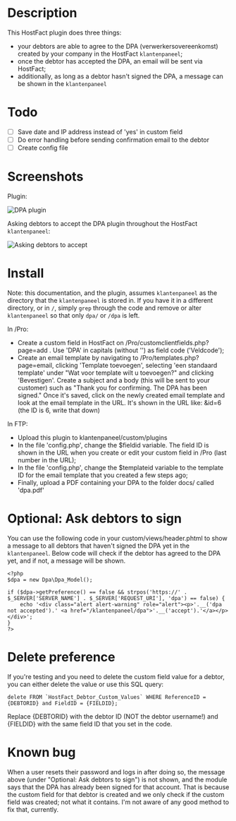 # Description

This HostFact plugin does three things:
- your debtors are able to agree to the DPA (verwerkersovereenkomst) created by your company in the HostFact `klantenpaneel`;
- once the debtor has accepted the DPA, an email will be sent via HostFact;
- additionally, as long as a debtor hasn't signed the DPA, a message can be shown in the `klantenpaneel`

# Todo
- [ ] Save date and IP address instead of 'yes' in custom field
- [ ] Do error handling before sending confirmation email to the debtor
- [ ] Create config file

# Screenshots

Plugin:

![DPA plugin](https://i.imgur.com/wtMLjBs.png)

Asking debtors to accept the DPA plugin throughout the HostFact `klantenpaneel`:

![Asking debtors to accept](https://i.imgur.com/LX3OR9A.png)

# Install

Note: this documentation, and the plugin, assumes `klantenpaneel` as the directory that the `klantenpaneel` is stored in. If you have it in a different directory, or in `/`, simply `grep` through the code and remove or alter `klantenpaneel` so that only `dpa/` or `/dpa` is left.

In /Pro:

- Create a custom field in HostFact on /Pro/customclientfields.php?page=add . Use 'DPA' in capitals (without '') as field code ('Veldcode');
- Create an email template by navigating to /Pro/templates.php?page=email, clicking 'Template toevoegen', selecting 'een standaard template' under "Wat voor template wilt u toevoegen?" and clicking 'Bevestigen'. Create a subject and a body (this will be sent to your customer) such as "Thank you for confirming. The DPA has been signed." Once it's saved, click on the newly created email template and look at the email template in the URL. It's shown in the URL like: &id=6 (the ID is 6, write that down)

In FTP:

- Upload this plugin to klantenpaneel/custom/plugins
- In the file 'config.php', change the $fieldid variable. The field ID is shown in the URL when you create or edit your custom field in /Pro (last number in the URL);
- In the file 'config.php', change the $templateid variable to the template ID for the email template that you created a few steps ago;
- Finally, upload a PDF containing your DPA to the folder docs/ called 'dpa.pdf'

# Optional: Ask debtors to sign

You can use the following code in your custom/views/header.phtml to show a message to all debtors that haven't signed the DPA yet in the `klantenpaneel`. Below code will check if the debtor has agreed to the DPA yet, and if not, a message will be shown.

    <?php
    $dpa = new Dpa\Dpa_Model();

    if ($dpa->getPreference() == false && strpos('https://' . $_SERVER['SERVER_NAME'] . $_SERVER['REQUEST_URI'], 'dpa') == false) {
        echo '<div class="alert alert-warning" role="alert"><p>'.__('dpa not accepted').' <a href="/klantenpaneel/dpa">'.__('accept').'</a></p></div>';
    }
    ?>

# Delete preference

If you're testing and you need to delete the custom field value for a debtor, you can either delete the value or use this SQL query:

    delete FROM `HostFact_Debtor_Custom_Values` WHERE ReferenceID = {DEBTORID} and FieldID = {FIELDID};

Replace {DEBTORID} with the debtor ID (NOT the debtor username!) and {FIELDID} with the same field ID that you set in the code.

# Known bug

When a user resets their password and logs in after doing so, the message above (under "Optional: Ask debtors to sign") is not shown, and the module says that the DPA has already been signed for that account. That is because the custom field for that debtor is created and we only check if the custom field was created; not what it contains. I'm not aware of any good method to fix that, currently.

